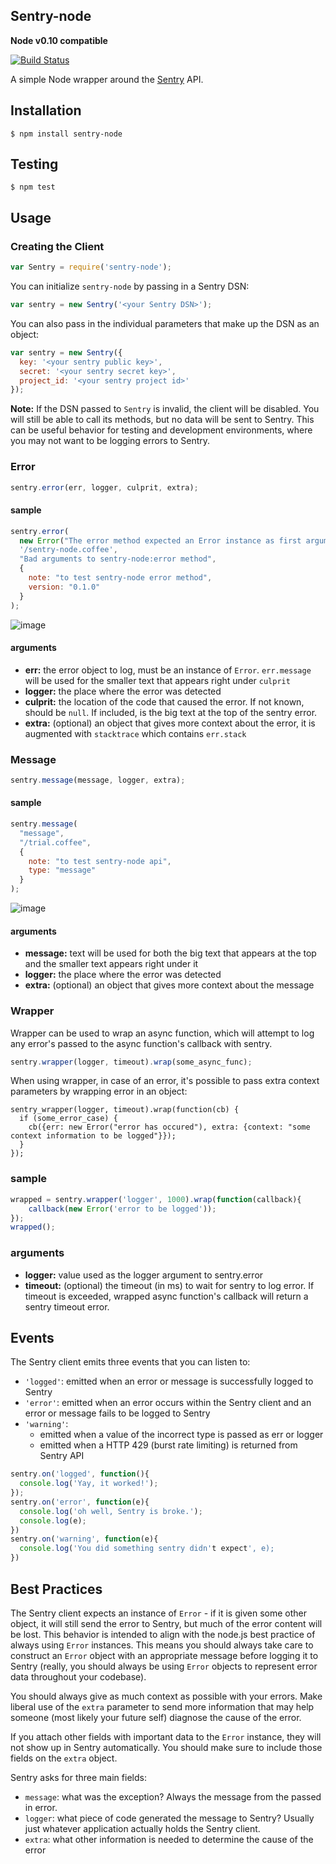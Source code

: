 ## Sentry-node
**Node v0.10 compatible**

[![Build Status](https://travis-ci.org/Clever/sentry-node.png?branch=master)](https://travis-ci.org/Clever/sentry-node)

A simple Node wrapper around the [Sentry](http://getsentry.com/) API.

## Installation
```
$ npm install sentry-node
```

## Testing
```
$ npm test
```

## Usage

### Creating the Client

```javascript
var Sentry = require('sentry-node');
```

You can initialize `sentry-node` by passing in a Sentry DSN:
```javascript
var sentry = new Sentry('<your Sentry DSN>');
```

You can also pass in the individual parameters that make up the DSN as an object:
```javascript
var sentry = new Sentry({
  key: '<your sentry public key>',
  secret: '<your sentry secret key>',
  project_id: '<your sentry project id>'
});
```

**Note:** If the DSN passed to `Sentry` is invalid, the client will be disabled. You will still be able to call its methods, but no data will be sent to Sentry. This can be useful behavior for testing and development environments, where you may not want to be logging errors to Sentry.

### Error
```javascript
sentry.error(err, logger, culprit, extra);
```

#### sample

```javascript
sentry.error(
  new Error("The error method expected an Error instance as first argument."),
  '/sentry-node.coffee',
  "Bad arguments to sentry-node:error method",
  {
    note: "to test sentry-node error method", 
    version: "0.1.0"
  }
);
```
![image](http://i.imgur.com/VMTshz3.png)

#### arguments

* **err:** the error object to log, must be an instance of `Error`. `err.message` will be used for the smaller text that appears right under `culprit`
* **logger:** the place where the error was detected
* **culprit:** the location of the code that caused the error. If not known, should be `null`. If included, is the big text at the top of the sentry error.
* **extra:** (optional) an object that gives more context about the error, it is augmented with `stacktrace` which contains `err.stack`

### Message
```javascript
sentry.message(message, logger, extra);
```

#### sample

```javascript
sentry.message(
  "message",
  "/trial.coffee",
  {
    note: "to test sentry-node api",
    type: "message"
  }
);
```

![image](http://i.imgur.com/kUMkhX2.png)

#### arguments

* **message:** text will be used for both the big text that appears at the top and the smaller text appears right under it
* **logger:** the place where the error was detected
* **extra:** (optional) an object that gives more context about the message

### Wrapper
Wrapper can be used to wrap an async function, which will attempt to log any error's passed to the async function's callback with sentry.

```javascript
sentry.wrapper(logger, timeout).wrap(some_async_func);
```

When using wrapper, in case of an error, it's possible to pass extra context parameters by wrapping error in an object:
```
sentry_wrapper(logger, timeout).wrap(function(cb) {
  if (some_error_case) {
    cb({err: new Error("error has occured"), extra: {context: "some context information to be logged"}});
  }
});
```

### sample

```javascript
wrapped = sentry.wrapper('logger', 1000).wrap(function(callback){
    callback(new Error('error to be logged'));
});
wrapped();
```

### arguments

* **logger:** value used as the logger argument to sentry.error
* **timeout:** (optional) the timeout (in ms) to wait for sentry to log error.  If timeout is exceeded, wrapped async function's callback will return a sentry timeout error.

## Events

The Sentry client emits three events that you can listen to:

- `'logged'`: emitted when an error or message is successfully logged to Sentry
- `'error'`: emitted when an error occurs within the Sentry client and an error or message fails to be logged to Sentry
- `'warning'`: 
    * emitted when a value of the incorrect type is passed as err or logger
    * emitted when a HTTP 429 (burst rate limiting) is returned from Sentry API

```javascript
sentry.on('logged', function(){
  console.log('Yay, it worked!');
});
sentry.on('error', function(e){
  console.log('oh well, Sentry is broke.');
  console.log(e);
})
sentry.on('warning', function(e){
  console.log('You did something sentry didn't expect', e);
})
```

## Best Practices

The Sentry client expects an instance of `Error` - if it is given some other object, it will still send the error to Sentry, but much of the error content will be lost. This behavior is intended to align with the node.js best practice of always using `Error` instances. This means you should always take care to construct an `Error` object with an appropriate message before logging it to Sentry (really, you should always be using `Error` objects to represent error data throughout your codebase).

You should always give as much context as possible with your errors. Make liberal use of the `extra` parameter to send more information that may help someone (most likely your future self) diagnose the cause of the error.

If you attach other fields with important data to the `Error` instance, they will not show up in Sentry automatically. You should make sure to include those fields on the `extra` object.

Sentry asks for three main fields:
* `message`: what was the exception? Always the message from the passed in error.
* `logger`: what piece of code generated the message to Sentry? Usually just whatever application actually holds the Sentry client.
* `extra`: what other information is needed to determine the cause of the error
